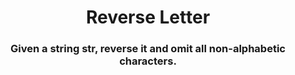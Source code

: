 <div align = "center">

# Reverse Letter

</div>

<div align = "center">

<h3>Given a string str, reverse it and omit all non-alphabetic characters.</h3>

</div>
